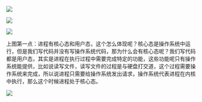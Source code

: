 ![](https://gitee.com/hxc8/images8/raw/master/img/202407191127540.jpg)

 

![](https://gitee.com/hxc8/images8/raw/master/img/202407191127960.jpg)

![](https://gitee.com/hxc8/images8/raw/master/img/202407191127504.jpg)

上图第一点：进程有核心态和用户态，这个怎么体现呢？核心态是操作系统中运行，但是我们写代码并没有写操作系统代码，那为什么会有核心态呢？我们写代码都是用户态，其实是进程在执行过程中需要完成特定的功能，这些功能呢只有操作系统能提供，比如说读写文件，读写文件的过程是与硬盘打交道，这个过程需要操作系统来完成，所以说进程只需要给操作系统发出请求，操作系统代表进程在内核中执行，那么这个时候进程处于核心态。

 

![](https://gitee.com/hxc8/images8/raw/master/img/202407191127802.jpg)